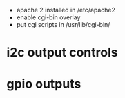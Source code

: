 - apache 2 installed in /etc/apache2
- enable cgi-bin overlay
- put cgi scripts in /usr/lib/cgi-bin/

# i2c output controls
# gpio outputs

